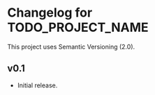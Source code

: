 # Changelog for TODO_PROJECT_NAME

This project uses Semantic Versioning (2.0).

## v0.1

- Initial release.


